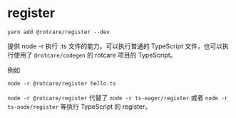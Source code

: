 # register

```
yarn add @rotcare/register --dev
```

提供 node -r 执行 .ts 文件的能力。可以执行普通的 TypeScript 文件，也可以执行使用了 `@rotcare/codegen` 的 rotcare 项目的 TypeScript。

例如

```
node -r @rotcare/register hello.ts
```

`node -r @rotcare/register` 代替了 `node -r ts-eager/register` 或者 `node -r ts-node/register` 等执行 TypeScript 的 register。